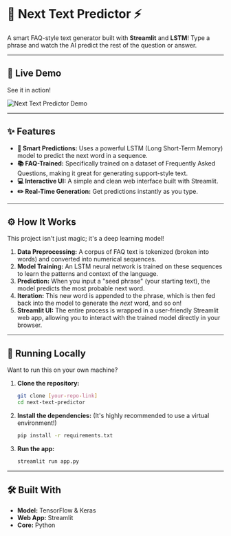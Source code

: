 # 🧠 Next Text Predictor ⚡

A smart FAQ-style text generator built with **Streamlit** and **LSTM**! Type a phrase and watch the AI predict the rest of the question or answer.

---

## 🎥 Live Demo

See it in action!

![Next Text Predictor Demo](/demo.gif)

---

## ✨ Features

* **🤖 Smart Predictions:** Uses a powerful LSTM (Long Short-Term Memory) model to predict the next word in a sequence.
* **📚 FAQ-Trained:** Specifically trained on a dataset of Frequently Asked Questions, making it great for generating support-style text.
* **💻 Interactive UI:** A simple and clean web interface built with Streamlit.
* **✏️ Real-Time Generation:** Get predictions instantly as you type.

---

## ⚙️ How It Works

This project isn't just magic; it's a deep learning model!

1.  **Data Preprocessing:** A corpus of FAQ text is tokenized (broken into words) and converted into numerical sequences.
2.  **Model Training:** An LSTM neural network is trained on these sequences to learn the patterns and context of the language.
3.  **Prediction:** When you input a "seed phrase" (your starting text), the model predicts the most probable next word.
4.  **Iteration:** This new word is appended to the phrase, which is then fed back into the model to generate the *next* word, and so on!
5.  **Streamlit UI:** The entire process is wrapped in a user-friendly Streamlit web app, allowing you to interact with the trained model directly in your browser.

---

## 🚀 Running Locally

Want to run this on your own machine?

1.  **Clone the repository:**
    ```bash
    git clone [your-repo-link]
    cd next-text-predictor
    ```

2.  **Install the dependencies:**
    (It's highly recommended to use a virtual environment!)
    ```bash
    pip install -r requirements.txt
    ```

3.  **Run the app:**
    ```bash
    streamlit run app.py
    ```

---

## 🛠️ Built With

* **Model:** TensorFlow & Keras
* **Web App:** Streamlit
* **Core:** Python
